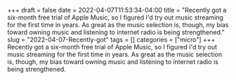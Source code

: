 +++draft = falsedate = 2022-04-07T11:53:34-04:00title = "Recently got a six-month free trial of Apple Music, so I figured I'd try out music streaming for the first time in years. As great as the music selection is, though, my bias toward owning music and listening to internet radio is being strengthened."slug = "2022-04-07-Recently-got"tags = []categories = ["micro"]+++Recently got a six-month free trial of Apple Music, so I figured I'd try out music streaming for the first time in years. As great as the music selection is, though, my bias toward owning music and listening to internet radio is being strengthened.